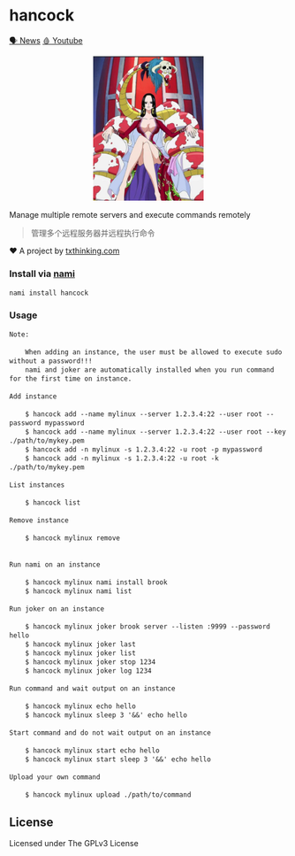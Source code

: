 # hancock

[🗣 News](https://t.me/txthinking_news)
[🩸 Youtube](https://www.youtube.com/txthinking)

<p align="center"><img src="hancock.jpeg" width="200"></p>

Manage multiple remote servers and execute commands remotely

> 管理多个远程服务器并远程执行命令

❤️ A project by [txthinking.com](https://www.txthinking.com)

### Install via [nami](https://github.com/txthinking/nami)

```
nami install hancock
```

### Usage

```
Note:

    When adding an instance, the user must be allowed to execute sudo without a password!!!
    nami and joker are automatically installed when you run command for the first time on instance.

Add instance

    $ hancock add --name mylinux --server 1.2.3.4:22 --user root --password mypassword
    $ hancock add --name mylinux --server 1.2.3.4:22 --user root --key ./path/to/mykey.pem
    $ hancock add -n mylinux -s 1.2.3.4:22 -u root -p mypassword
    $ hancock add -n mylinux -s 1.2.3.4:22 -u root -k ./path/to/mykey.pem

List instances

    $ hancock list

Remove instance

    $ hancock mylinux remove


Run nami on an instance

    $ hancock mylinux nami install brook
    $ hancock mylinux nami list

Run joker on an instance

    $ hancock mylinux joker brook server --listen :9999 --password hello
    $ hancock mylinux joker last
    $ hancock mylinux joker list
    $ hancock mylinux joker stop 1234
    $ hancock mylinux joker log 1234

Run command and wait output on an instance

    $ hancock mylinux echo hello
    $ hancock mylinux sleep 3 '&&' echo hello

Start command and do not wait output on an instance

    $ hancock mylinux start echo hello
    $ hancock mylinux start sleep 3 '&&' echo hello

Upload your own command

    $ hancock mylinux upload ./path/to/command
```

## License

Licensed under The GPLv3 License

